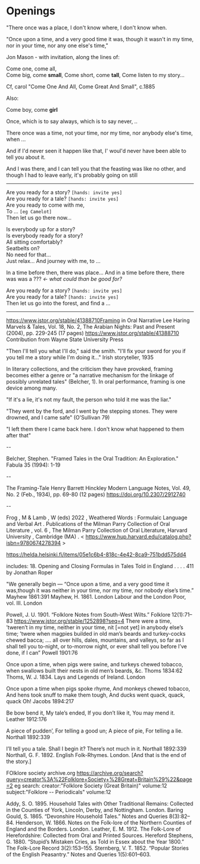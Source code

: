 # Openings 

"There once was a place, I don't know where, I don't know when.

"Once upon a time, and a very good time it was, though it wasn't in my time, nor in your time, nor any one else's time,"

Jon Mason - with invitation, along the lines of:

Come one, come all,  
Come big, come __small__,
Come short, come __tall__,
Come listen to my story...

Cf, carol "Come One And All, Come Great And Small", c.1885

Also:

Come boy, come __girl__



Once, which is to say always, which is to say never, ..

There once was a time, not your time, nor my time, nor anybody else's time, when ...

And if I'd never seen it happen like that, I' woul'd never have been able to tell you about it.

And I was there, and I can tell you that the feasting was like no other, and though I had to leave early, it's probably going on still

---

Are you ready for a story? `[hands: invite yes]`  
Are you ready for a tale? `[hands: invite yes]`  
Are you ready to come with me,  
To ... `[eg Camelot]`  
Then let us go there now...

Is everybody up for a story?  
Is everybody ready for a story?  
All sitting comfortably?  
Seatbelts on?  
No need for that...  
Just relax...
And journey with me, to ...

In a time before then, there was place...
And in a time before there, there was was a ??? *<- what could than be good for?*

Are you ready for a story? `[hands: invite yes]`  
Are you ready for a tale? `[hands: invite yes]`  
Then let us go into the forest, and find a ...


---

https://www.jstor.org/stable/41388710Framing in Oral Narrative
Lee Haring
Marvels & Tales, Vol. 18, No. 2, The Arabian Nights: Past and Present (2004), pp. 229-245 (17 pages)
https://www.jstor.org/stable/41388710
Contribution from Wayne State University Press

"Then I'll tell you what I'll do," said the smith. "I'll fix your sword for you if you tell me a story while I'm doing it..." Irish storyteller, 1935

In literary collections, and the criticism they have provoked, framing becomes either a genre or "a narrative mechanism for the linkage of possibly unrelated tales" (Belcher, 1). In oral performance, framing is one device among many.

"If it's a lie, it's not my fault, the person who told it me was the liar."

"They went by the ford, and I went by the stepping stones. They were drowned, and I came safe" (O'Sullivan 79)

"I left them there I came back here. I don't know what happened to them after that"


--


Belcher, Stephen. "Framed Tales in the Oral Tradition: An Exploration." Fabula 35 (1994): 1-19

--

The Framing-Tale
Henry Barrett Hinckley
Modern Language Notes, Vol. 49, No. 2 (Feb., 1934), pp. 69-80 (12 pages)
https://doi.org/10.2307/2912740

--

Frog , M & Lamb , W (eds) 2022 , Weathered Words : Formulaic Language and Verbal Art .
Publications of the Milman Parry Collection of Oral Literature , vol. 6 , The Milman Parry
Collection of Oral Literature, Harvard University , Cambridge (MA) . <
https://www.hup.harvard.edu/catalog.php?isbn=9780674278394 >

https://helda.helsinki.fi/items/05e1c6b4-818c-4e42-8ca9-751bdd575dd4

includes: 18. Opening and Closing Formulas in Tales Told in England . . . . 411 by Jonathan Roper


"We generally begin — “Once upon a time, and a very good time it was,though it was neither in your time, nor my time, nor nobody else’s time.” Mayhew 1861:391 Mayhew, H. 1861. London Labour and the London Poor, vol. III. London

Powell, J. U. 1901. “Folklore Notes from South-West Wilts.” Folklore 12(1):71–83 https://www.jstor.org/stable/1252898?seq=4
There were a time, ’tweren’t in my time, neither in your time, nit [=not yet] in anybody else’s time; ’twere when magpies builded in old man’s beards and turkey-cocks chewed bacca; .... all over hills, dales, mountains, and valleys, so far as I shall tell you to-night, or to-morrow night, or ever shall tell you before I’ve done, if I can” 
Powell 1901:76

Once upon a time, when pigs were swine, and turkeys chewed tobacco,
when swallows built their nests in old men’s beards, &c.
Thoms 1834:62 Thoms, W. J. 1834. Lays and Legends of Ireland. London

Once upon a time when pigs spoke rhyme,
And monkeys chewed tobacco,
And hens took snuff to make them tough,
And ducks went quack, quack, quack Oh!
Jacobs 1894:217

Be bow bend it,
My tale’s ended,
If you don’t like it,
You may mend it.
Leather 1912:176

A piece of pudden’,
For telling a good un;
A piece of pie,
For telling a lie.
Northall 1892:339


I’ll tell you a tale.
Shall I begin it?
There’s not much in it.
Northall 1892:339 Northall, G. F. 1892. English Folk-Rhymes. London.
[And that is the end of the story.]

FOlklore society archive.org
https://archive.org/search?query=creator%3A%22Folklore+Society+%28Great+Britain%29%22&page=2
eg search: creator:"Folklore Society (Great Britain)"  volume:12
subject:"Folklore -- Periodicals" volume:12

Addy, S. O. 1895. Household Tales with Other Traditional Remains: Collected in the
Counties of York, Lincoln, Derby, and Nottingham. London.
Baring Gould, S. 1865. “Devonshire Household Tales.” Notes and Queries 8(3):82–84.
Henderson, W. 1866. Notes on the Folk-lore of the Northern Counties of England and
the Borders. London.
Leather, E. M. 1912. The Folk-Lore of Herefordshire: Collected from Oral and Printed
Sources. Hereford
Stephens, G. 1880. “Stupid’s Mistaken Cries, as Told in Essex about the Year
1800.” The Folk-Lore Record 3(2):153–155. 
Sternberg, V. T. 1852. “Popular Stories of the English Peasantry.” Notes and
Queries 1(5):601–603.